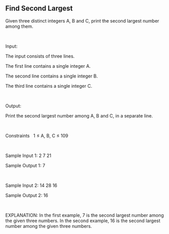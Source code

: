 ## Find Second Largest

Given three distinct integers A, B and C, print the second largest number among them.

<br>

Input:

The input consists of three lines.

The first line contains a single integer A.

The second line contains a single integer B.

The third line contains a single integer C.

<br>

Output:

Print the second largest number among A, B and C, in a separate line.

<br>

Constraints
&nbsp; 1 ≤ A, B, C ≤ 109

<br>

Sample Input 1:
2
7
21

Sample Output 1:
7

<br>

Sample Input 2:
14
28
16

Sample Output 2:
16

<br>

EXPLANATION:
In the first example, 7 is the second largest number among the given three numbers.
In the second example, 16 is the second largest number among the given three numbers.